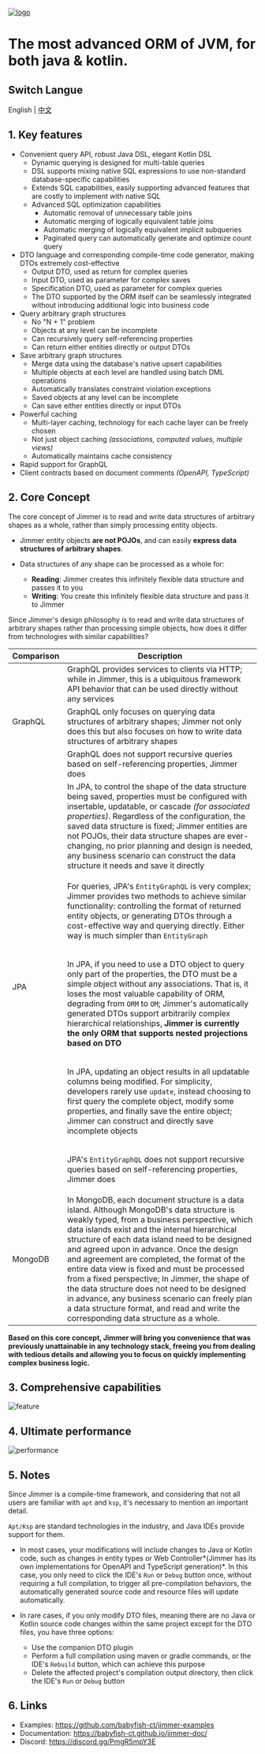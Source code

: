 [![logo](logo.png)](https://babyfish-ct.github.io/jimmer-doc/)

# The most advanced ORM of JVM, for both java & kotlin.

## Switch Langue 

English | [中文](./README_zh_CN.md)

## 1. Key features

-   Convenient query API, robust Java DSL, elegant Kotlin DSL
    -   Dynamic querying is designed for multi-table queries
    -   DSL supports mixing native SQL expressions to use non-standard database-specific capabilities
    -   Extends SQL capabilities, easily supporting advanced features that are costly to implement with native SQL
    -   Advanced SQL optimization capabilities
        -   Automatic removal of unnecessary table joins
        -   Automatic merging of logically equivalent table joins
        -   Automatic merging of logically equivalent implicit subqueries
        -   Paginated query can automatically generate and optimize count query
-   DTO language and corresponding compile-time code generator, making DTOs extremely cost-effective
    -   Output DTO, used as return for complex queries
    -   Input DTO, used as parameter for complex saves
    -   Specification DTO, used as parameter for complex queries
    -   The DTO supported by the ORM itself can be seamlessly integrated without introducing additional logic into business code
-   Query arbitrary graph structures
    -   No "N + 1" problem
    -   Objects at any level can be incomplete
    -   Can recursively query self-referencing properties
    -   Can return either entities directly or output DTOs
-   Save arbitrary graph structures
    -   Merge data using the database's native upsert capabilities
    -   Multiple objects at each level are handled using batch DML operations
    -   Automatically translates constraint violation exceptions
    -   Saved objects at any level can be incomplete
    -   Can save either entities directly or input DTOs
-   Powerful caching
    -   Multi-layer caching, technology for each cache layer can be freely chosen
    -   Not just object caching *(associations, computed values, multiple views)*
    -   Automatically maintains cache consistency
-   Rapid support for GraphQL
-   Client contracts based on document comments *(OpenAPI, TypeScript)*

## 2. Core Concept

The core concept of Jimmer is to read and write data structures of arbitrary shapes as a whole, rather than simply processing entity objects.

-   Jimmer entity objects **are not POJOs**, and can easily **express data structures of arbitrary shapes**.

-   Data structures of any shape can be processed as a whole for:

    -   **Reading**: Jimmer creates this infinitely flexible data structure and passes it to you
    -   **Writing**: You create this infinitely flexible data structure and pass it to Jimmer

Since Jimmer's design philosophy is to read and write data structures of arbitrary shapes rather than processing simple objects, how does it differ from technologies with similar capabilities?

<table>
<thead>
<tr>
<th>Comparison</th>
<th>Description</th>
</tr>
</thead>
<tbody>
<tr>
<td rowspan="3">GraphQL</td>
<td>GraphQL provides services to clients via HTTP; while in Jimmer, this is a ubiquitous framework API behavior that can be used directly without any services</td>
</tr>
<tr>
<td>GraphQL only focuses on querying data structures of arbitrary shapes; Jimmer not only does this but also focuses on how to write data structures of arbitrary shapes</td>
</tr>
<tr>
<td>GraphQL does not support recursive queries based on self-referencing properties, Jimmer does</td>
</tr>
<tr>
<td rowspan="5">JPA</td>
<td>In JPA, to control the shape of the data structure being saved, properties must be configured with insertable, updatable, or cascade <i>(for associated properties)</i>.
Regardless of the configuration, the saved data structure is fixed; Jimmer entities are not POJOs, their data structure shapes are ever-changing,
no prior planning and design is needed, any business scenario can construct the data structure it needs and save it directly</td>
</tr>
<tr>
<td>

For queries, JPA's `EntityGraphQL` is very complex; Jimmer provides two methods to achieve similar functionality:
controlling the format of returned entity objects, or generating DTOs through a cost-effective way and querying directly. Either way is much simpler than `EntityGraph`

</td>
</tr>
<tr>
<td>

In JPA, if you need to use a DTO object to query only part of the properties, the DTO must be a simple object without any associations. That is, it loses the most valuable capability of ORM, degrading from `ORM` to `OM`;
Jimmer's automatically generated DTOs support arbitrarily complex hierarchical relationships, **Jimmer is currently the only ORM that supports nested projections based on DTO**

</td>
</tr>
<tr>
<td>

In JPA, updating an object results in all updatable columns being modified. For simplicity, developers rarely use `update`, instead choosing to first query the complete object, modify some properties, and finally save the entire object; Jimmer can construct and directly save incomplete objects

</td>
</tr>
<tr>
<td>

JPA's `EntityGraphQL` does not support recursive queries based on self-referencing properties, Jimmer does

</td>
</tr>
<tr>
<td>MongoDB</td>
<td>
In MongoDB, each document structure is a data island. Although MongoDB's data structure is weakly typed, from a business perspective, which data islands exist and the internal hierarchical structure of each data island need to be designed and agreed upon in advance.
Once the design and agreement are completed, the format of the entire data view is fixed and must be processed from a fixed perspective;
In Jimmer, the shape of the data structure does not need to be designed in advance, any business scenario can freely plan a data structure format, and read and write the corresponding data structure as a whole.
</td>
</tr>
</tbody>
</table>

**Based on this core concept, Jimmer will bring you convenience that was previously unattainable in any technology stack, 
freeing you from dealing with tedious details and allowing you to focus on quickly implementing complex business logic.**

## 3. Comprehensive capabilities
![feature](./feature.svg)

## 4. Ultimate performance
![performance](./performance.jpg)

## 5. Notes 

Since Jimmer is a compile-time framework, and considering that not all users are familiar with `apt` and `ksp`, it's necessary to mention an important detail. 

`Apt/Ksp` are standard technologies in the industry, and Java IDEs provide support for them.

-   In most cases, your modifications will include changes to Java or Kotlin code, such as changes in entity types or Web Controller*(Jimmer has its own implementations for OpenAPI and TypeScript generation)*. In this case, you only need to click the IDE's `Run` or `Debug` button once, without requiring a full compilation, to trigger all pre-compilation behaviors, the automatically generated source code and resource files will update automatically.

-   In rare cases, if you only modify DTO files, meaning there are no Java or Kotlin source code changes within the same project except for the DTO files, you have three options:

    -   Use the companion DTO plugin
    -   Perform a full compilation using maven or gradle commands, or the IDE's `Rebuild` button, which can achieve this purpose
    -   Delete the affected project's compilation output directory, then click the IDE's `Run` or `Debug` button

## 6. Links

-   Examples: https://github.com/babyfish-ct/jimmer-examples
-   Documentation: https://babyfish-ct.github.io/jimmer-doc/
-   Discord: https://discord.gg/PmgR5mpY3E
